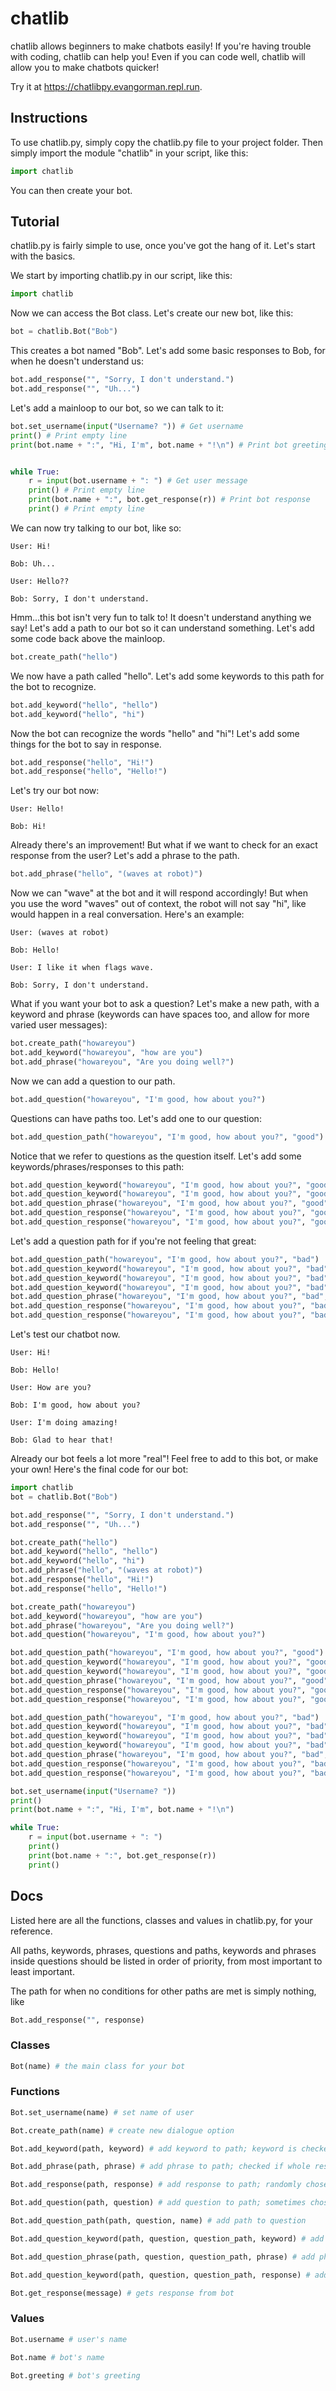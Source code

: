 # chatlib

chatlib allows beginners to make chatbots easily! If you're having trouble with coding, chatlib can help you! Even if you can code well, chatlib will allow you to make chatbots quicker!

Try it at https://chatlibpy.evangorman.repl.run.

## Instructions

To use chatlib.py, simply copy the chatlib.py file to your project folder. Then simply import the module "chatlib" in your script, like this:

```python
import chatlib
```

You can then create your bot.

## Tutorial

chatlib.py is fairly simple to use, once you've got the hang of it. Let's start with the basics.

We start by importing chatlib.py in our script, like this:

``` python
import chatlib
```

Now we can access the Bot class. Let's create our new bot, like this:

``` python
bot = chatlib.Bot("Bob")
```

This creates a bot named "Bob". Let's add some basic responses to Bob, for when he doesn't understand us:

``` python
bot.add_response("", "Sorry, I don't understand.")
bot.add_response("", "Uh...")
```

Let's add a mainloop to our bot, so we can talk to it:

``` python
bot.set_username(input("Username? ")) # Get username
print() # Print empty line
print(bot.name + ":", "Hi, I'm", bot.name + "!\n") # Print bot greeting


while True:
    r = input(bot.username + ": ") # Get user message
    print() # Print empty line
    print(bot.name + ":", bot.get_response(r)) # Print bot response
    print() # Print empty line
```

We can now try talking to our bot, like so:

```
User: Hi!

Bob: Uh...

User: Hello??

Bob: Sorry, I don't understand.
```

Hmm...this bot isn't very fun to talk to! It doesn't understand anything we say! Let's add a path to our bot so it can understand something. Let's add some code back above the mainloop.

``` python
bot.create_path("hello")
```

We now have a path called "hello". Let's add some keywords to this path for the bot to recognize.

``` python
bot.add_keyword("hello", "hello")
bot.add_keyword("hello", "hi")
```

Now the bot can recognize the words "hello" and "hi"! Let's add some things for the bot to say in response.

``` python
bot.add_response("hello", "Hi!")
bot.add_response("hello", "Hello!")
```

Let's try our bot now:

```
User: Hello!

Bob: Hi!
```

Already there's an improvement! But what if we want to check for an exact response from the user? Let's add a phrase to the path.

``` python
bot.add_phrase("hello", "(waves at robot)")
```

Now we can "wave" at the bot and it will respond accordingly! But when you use the word "waves" out of context, the robot will not say "hi", like would happen in a real conversation. Here's an example:

```
User: (waves at robot)

Bob: Hello!

User: I like it when flags wave.

Bob: Sorry, I don't understand.
```

What if you want your bot to ask a question? Let's make a new path, with a keyword and phrase (keywords can have spaces too, and allow for more varied user messages):

``` python
bot.create_path("howareyou")
bot.add_keyword("howareyou", "how are you")
bot.add_phrase("howareyou", "Are you doing well?")
```

Now we can add a question to our path.

``` python
bot.add_question("howareyou", "I'm good, how about you?")
```

Questions can have paths too. Let's add one to our question:

``` python
bot.add_question_path("howareyou", "I'm good, how about you?", "good")
```

Notice that we refer to questions as the question itself. Let's add some keywords/phrases/responses to this path:

``` python
bot.add_question_keyword("howareyou", "I'm good, how about you?", "good", "good")
bot.add_question_keyword("howareyou", "I'm good, how about you?", "good", "great")
bot.add_question_phrase("howareyou", "I'm good, how about you?", "good", "I'm doing amazing!")
bot.add_question_response("howareyou", "I'm good, how about you?", "good", "Good to hear that!")
bot.add_question_response("howareyou", "I'm good, how about you?", "good", "That's great!")
```

Let's add a question path for if you're not feeling that great:

``` python
bot.add_question_path("howareyou", "I'm good, how about you?", "bad")
bot.add_question_keyword("howareyou", "I'm good, how about you?", "bad", "bad")
bot.add_question_keyword("howareyou", "I'm good, how about you?", "bad", "terrible")
bot.add_question_keyword("howareyou", "I'm good, how about you?", "bad", "awful")
bot.add_question_phrase("howareyou", "I'm good, how about you?", "bad", "Not that great...")
bot.add_question_response("howareyou", "I'm good, how about you?", "bad", "Sorry to hear that...")
bot.add_question_response("howareyou", "I'm good, how about you?", "bad", "I hope you feel better soon.")
```

Let's test our chatbot now.

```
User: Hi!

Bob: Hello!

User: How are you?

Bob: I'm good, how about you?

User: I'm doing amazing!

Bob: Glad to hear that!
```

Already our bot feels a lot more "real"! Feel free to add to this bot, or make your own! Here's the final code for our bot:

``` python
import chatlib
bot = chatlib.Bot("Bob")

bot.add_response("", "Sorry, I don't understand.")
bot.add_response("", "Uh...")

bot.create_path("hello")
bot.add_keyword("hello", "hello")
bot.add_keyword("hello", "hi")
bot.add_phrase("hello", "(waves at robot)")
bot.add_response("hello", "Hi!")
bot.add_response("hello", "Hello!")

bot.create_path("howareyou")
bot.add_keyword("howareyou", "how are you")
bot.add_phrase("howareyou", "Are you doing well?")
bot.add_question("howareyou", "I'm good, how about you?")

bot.add_question_path("howareyou", "I'm good, how about you?", "good")
bot.add_question_keyword("howareyou", "I'm good, how about you?", "good", "good")
bot.add_question_keyword("howareyou", "I'm good, how about you?", "good", "great")
bot.add_question_phrase("howareyou", "I'm good, how about you?", "good", "I'm doing amazing!")
bot.add_question_response("howareyou", "I'm good, how about you?", "good", "Good to hear that!")
bot.add_question_response("howareyou", "I'm good, how about you?", "good", "That's great!")

bot.add_question_path("howareyou", "I'm good, how about you?", "bad")
bot.add_question_keyword("howareyou", "I'm good, how about you?", "bad", "bad")
bot.add_question_keyword("howareyou", "I'm good, how about you?", "bad", "terrible")
bot.add_question_keyword("howareyou", "I'm good, how about you?", "bad", "awful")
bot.add_question_phrase("howareyou", "I'm good, how about you?", "bad", "Not that great...")
bot.add_question_response("howareyou", "I'm good, how about you?", "bad", "Sorry to hear that...")
bot.add_question_response("howareyou", "I'm good, how about you?", "bad", "I hope you feel better soon.")

bot.set_username(input("Username? "))
print()
print(bot.name + ":", "Hi, I'm", bot.name + "!\n")

while True:
    r = input(bot.username + ": ")
    print()
    print(bot.name + ":", bot.get_response(r))
    print()
```


## Docs

Listed here are all the functions, classes and values in chatlib.py, for your reference.

All paths, keywords, phrases, questions and paths, keywords and phrases inside questions should be listed in order of priority, from most important to least important.

The path for when no conditions for other paths are met is simply nothing, like

```python
Bot.add_response("", response)
```

### Classes

```python
Bot(name) # the main class for your bot
```

### Functions

```python
Bot.set_username(name) # set name of user

Bot.create_path(name) # create new dialogue option

Bot.add_keyword(path, keyword) # add keyword to path; keyword is checked for anywhere in response

Bot.add_phrase(path, phrase) # add phrase to path; checked if whole response is exactly phrase

Bot.add_response(path, response) # add response to path; randomly chosen for bot to say

Bot.add_question(path, question) # add question to path; sometimes chosen instead of response

Bot.add_question_path(path, question, name) # add path to question

Bot.add_question_keyword(path, question, question_path, keyword) # add keyword to path in question

Bot.add_question_phrase(path, question, question_path, phrase) # add phrase to path in question

Bot.add_question_keyword(path, question, question_path, response) # add response to path in question

Bot.get_response(message) # gets response from bot
```

### Values

```python
Bot.username # user's name

Bot.name # bot's name

Bot.greeting # bot's greeting
```
